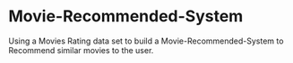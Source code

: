 # Movie-Recommended-System
Using a Movies Rating data set to build  a Movie-Recommended-System to Recommend  similar movies to the user.
